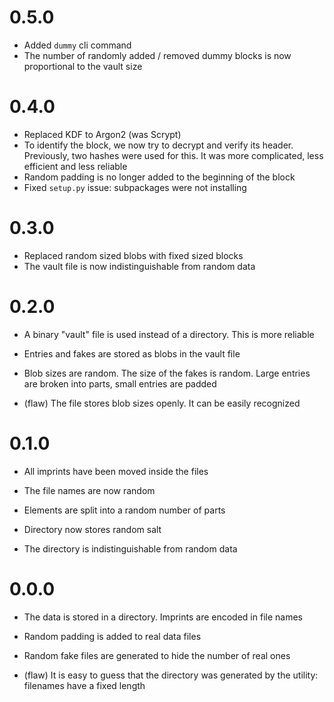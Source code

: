 # 0.5.0

- Added `dummy` cli command
- The number of randomly added / removed dummy blocks is now proportional to 
  the vault size

# 0.4.0

- Replaced KDF to Argon2 (was Scrypt) 
- To identify the block, we now try to decrypt and verify its header.
  Previously, two hashes were used for this. It was more complicated,
  less efficient and less reliable
- Random padding is no longer added to the beginning of the block
- Fixed `setup.py` issue: subpackages were not installing


# 0.3.0

- Replaced random sized blobs with fixed sized blocks
- The vault file is now indistinguishable from random data  

# 0.2.0

- A binary "vault" file is used instead of a directory. This is more reliable

- Entries and fakes are stored as blobs in the vault file

- Blob sizes are random. The size of the fakes is random. Large entries are
  broken into parts, small entries are padded

- (flaw) The file stores blob sizes openly. It can be easily recognized

# 0.1.0

- All imprints have been moved inside the files

- The file names are now random

- Elements are split into a random number of parts

- Directory now stores random salt

- The directory is indistinguishable from random data

# 0.0.0

- The data is stored in a directory. Imprints are encoded in file names

- Random padding is added to real data files

- Random fake files are generated to hide the number of real ones

- (flaw) It is easy to guess that the directory was generated by the utility:
  filenames have a fixed length